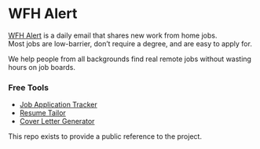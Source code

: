 # WFH Alert

[WFH Alert](https://wfhalert.com) is a daily email that shares new work from home jobs.  
Most jobs are low-barrier, don’t require a degree, and are easy to apply for.  

We help people from all backgrounds find real remote jobs without wasting hours on job boards.

### Free Tools

- [Job Application Tracker](https://wfhalert.com/tools/job-application-tracker)
- [Resume Tailor](https://wfhalert.com/tools/resume-tailor)
- [Cover Letter Generator](https://wfhalert.com/tools/cover-letter-generator)

This repo exists to provide a public reference to the project.

